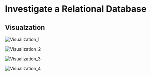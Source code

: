 Investigate a Relational Database
===

Visualzation
---

![Visualization_1](https://user-images.githubusercontent.com/103108988/164957112-17bb4615-79bf-4665-9f6a-df2a33ac2e09.png)  

![Visualization_2](https://user-images.githubusercontent.com/103108988/164957113-7f9eac1e-17f2-457b-aa15-949140c62450.png)  

![Visualization_3](https://user-images.githubusercontent.com/103108988/164957116-31473db0-40eb-4dbd-bd2b-c8f2d2e8ed6b.png)  

![Visualization_4](https://user-images.githubusercontent.com/103108988/164957119-939aa5d2-f5fc-4131-a342-ca94213430bf.png)
